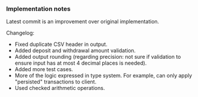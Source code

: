 ### Implementation notes

Latest commit is an improvement over original implementation.

Changelog:

- Fixed duplicate CSV header in output.
- Added deposit and withdrawal amount validation.
- Added output rounding (regarding precision: not sure if validation to ensure input has at most 4
  decimal places is needed).
- Added more test cases.
- More of the logic expressed in type system. For example, can only apply "persisted" transactions
  to client.
- Used checked arithmetic operations.
